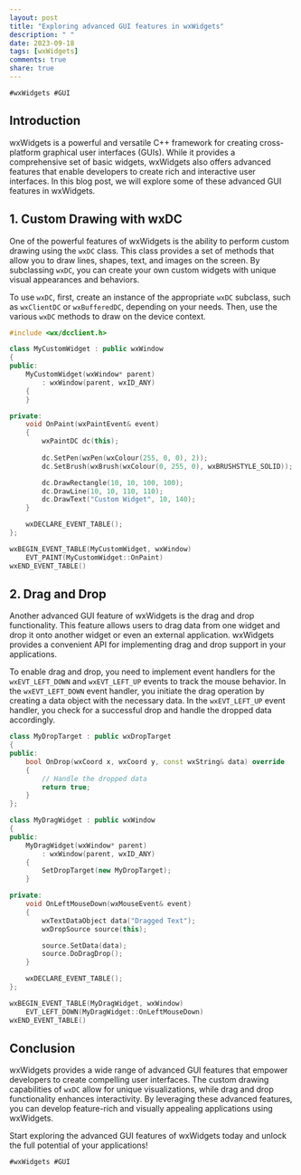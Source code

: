 ```yaml
---
layout: post
title: "Exploring advanced GUI features in wxWidgets"
description: " "
date: 2023-09-18
tags: [wxWidgets]
comments: true
share: true
---
```


`#wxWidgets #GUI`

## Introduction

wxWidgets is a powerful and versatile C++ framework for creating cross-platform graphical user interfaces (GUIs). While it provides a comprehensive set of basic widgets, wxWidgets also offers advanced features that enable developers to create rich and interactive user interfaces. In this blog post, we will explore some of these advanced GUI features in wxWidgets.

## 1. Custom Drawing with wxDC

One of the powerful features of wxWidgets is the ability to perform custom drawing using the `wxDC` class. This class provides a set of methods that allow you to draw lines, shapes, text, and images on the screen. By subclassing `wxDC`, you can create your own custom widgets with unique visual appearances and behaviors.

To use `wxDC`, first, create an instance of the appropriate `wxDC` subclass, such as `wxClientDC` or `wxBufferedDC`, depending on your needs. Then, use the various `wxDC` methods to draw on the device context.

```cpp
#include <wx/dcclient.h>

class MyCustomWidget : public wxWindow
{
public:
    MyCustomWidget(wxWindow* parent)
        : wxWindow(parent, wxID_ANY)
    {
    }

private:
    void OnPaint(wxPaintEvent& event)
    {
        wxPaintDC dc(this);
        
        dc.SetPen(wxPen(wxColour(255, 0, 0), 2));
        dc.SetBrush(wxBrush(wxColour(0, 255, 0), wxBRUSHSTYLE_SOLID));

        dc.DrawRectangle(10, 10, 100, 100);
        dc.DrawLine(10, 10, 110, 110);
        dc.DrawText("Custom Widget", 10, 140);
    }

    wxDECLARE_EVENT_TABLE();
};

wxBEGIN_EVENT_TABLE(MyCustomWidget, wxWindow)
    EVT_PAINT(MyCustomWidget::OnPaint)
wxEND_EVENT_TABLE()
```

## 2. Drag and Drop

Another advanced GUI feature of wxWidgets is the drag and drop functionality. This feature allows users to drag data from one widget and drop it onto another widget or even an external application. wxWidgets provides a convenient API for implementing drag and drop support in your applications.

To enable drag and drop, you need to implement event handlers for the `wxEVT_LEFT_DOWN` and `wxEVT_LEFT_UP` events to track the mouse behavior. In the `wxEVT_LEFT_DOWN` event handler, you initiate the drag operation by creating a data object with the necessary data. In the `wxEVT_LEFT_UP` event handler, you check for a successful drop and handle the dropped data accordingly.

```cpp
class MyDropTarget : public wxDropTarget
{
public:
    bool OnDrop(wxCoord x, wxCoord y, const wxString& data) override
    {
        // Handle the dropped data
        return true;
    }
};

class MyDragWidget : public wxWindow
{
public:
    MyDragWidget(wxWindow* parent)
        : wxWindow(parent, wxID_ANY)
    {
        SetDropTarget(new MyDropTarget);
    }

private:
    void OnLeftMouseDown(wxMouseEvent& event)
    {
        wxTextDataObject data("Dragged Text");
        wxDropSource source(this);

        source.SetData(data);
        source.DoDragDrop();
    }

    wxDECLARE_EVENT_TABLE();
};

wxBEGIN_EVENT_TABLE(MyDragWidget, wxWindow)
    EVT_LEFT_DOWN(MyDragWidget::OnLeftMouseDown)
wxEND_EVENT_TABLE()
```

## Conclusion

wxWidgets provides a wide range of advanced GUI features that empower developers to create compelling user interfaces. The custom drawing capabilities of `wxDC` allow for unique visualizations, while drag and drop functionality enhances interactivity. By leveraging these advanced features, you can develop feature-rich and visually appealing applications using wxWidgets.

Start exploring the advanced GUI features of wxWidgets today and unlock the full potential of your applications!

`#wxWidgets #GUI`